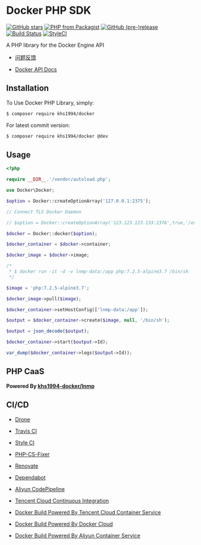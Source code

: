 # Docker PHP SDK

[![GitHub stars](https://img.shields.io/github/stars/khs1994-docker/libdocker.svg?style=social&label=Stars)](https://github.com/khs1994-docker/libdocker) [![PHP from Packagist](https://img.shields.io/packagist/php-v/khs1994/docker.svg)](https://packagist.org/packages/khs1994/docker) [![GitHub (pre-)release](https://img.shields.io/github/release/khs1994-docker/libdocker/all.svg)](https://github.com/khs1994-docker/libdocker/releases) [![Build Status](https://travis-ci.org/khs1994-docker/libdocker.svg?branch=master)](https://travis-ci.org/khs1994-docker/libdocker) [![StyleCI](https://styleci.io/repos/119828346/shield?branch=master)](https://styleci.io/repos/119828346)

A PHP library for the Docker Engine API 

* [问题反馈](https://github.com/khs1994-docker/lnmp/issues/332)

* [Docker API Docs](https://docs.docker.com/engine/api/v1.37/)

## Installation

To Use Docker PHP Library, simply:

```bash
$ composer require khs1994/docker
```

For latest commit version:

```bash
$ composer require khs1994/docker @dev
```

## Usage

```php
<?php

require __DIR__.'/vendor/autoload.php';

use Docker\Docker;

$option = Docker::createOptionArray('127.0.0.1:2375');

// Connect TLS Docker Daemon

// $option = Docker::createOptionArray('123.123.123.133:2376',true,'/etc/docker/cert');

$docker = Docker::docker($option);

$docker_container = $docker->container;

$docker_image = $docker->image;

/*
 * $ docker run -it -d -v lnmp-data:/app php:7.2.5-alpine3.7 /bin/sh
 */

$image = 'php:7.2.5-alpine3.7';

$docker_image->pull($image);

$docker_container->setHostConfig(['lnmp-data:/app']);

$output = $docker_container->create($image, null, '/bin/sh');

$output = json_decode($output);

$docker_container->start($output->Id);

var_dump($docker_container->logs($output->Id));

```

## PHP CaaS

**Powered By [khs1994-docker/lnmp](https://github.com/khs1994-docker/lnmp)**

## CI/CD

* [Drone](https://www.khs1994.com/categories/CI/Drone/)

* [Travis CI](https://travis-ci.org/khs1994-docker/libdocker)

* [Style CI](https://styleci.io/repos/119828346)

* [PHP-CS-Fixer](https://github.com/FriendsOfPHP/PHP-CS-Fixer)

* [Renovate](https://github.com/marketplace/renovate)

* [Dependabot](https://github.com/marketplace/dependabot)

* [Aliyun CodePipeline](https://www.aliyun.com/product/codepipeline)

* [Tencent Cloud Continuous Integration](https://cloud.tencent.com/product/cci)

* [Docker Build Powered By Tencent Cloud Container Service](https://cloud.tencent.com/product/ccs)

* [Docker Build Powered By Docker Cloud](https://cloud.docker.com)

* [Docker Build Powered By Aliyun Container Service](https://www.aliyun.com/product/containerservice)
